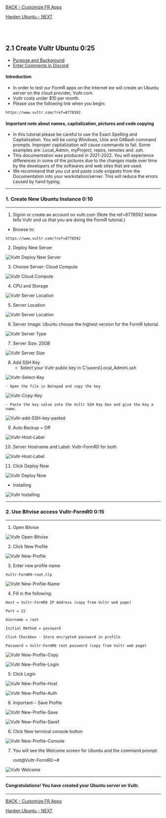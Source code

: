 <!-- ------------------------------------------------------------------------- -->

<div class="page-back">

[BACK - Customize FR Apps ](/Setup/fr0104_build-custom-react-app.md)
</div><div class="page-next">

[Harden Ubuntu - NEXT](/Setup/fr0302_Setup-Hardening-Ubuntu.md)
</div><div style="margin-top:35px">&nbsp;</div>

<!-- ------------------------------------------------------------------------- -->

## 2.1 Create Vultr Ubuntu 0:25
- [Purpose and Background](../Setup/purposes/pfr0301_Setup-Vultr-Ubuntu.md)
- [Enter Comments in Discord](https://discord.com/channels/928752444316483585/931217076885008495)

#### Introduction
- In order to test our FormR apps on the Internet  we will create an Ubuntu server on the cloud provider, Vultr.com. 
- Vultr costs under $10 per month. 
- Please use the following link when you begin:

```
https://www.vultr.com/?ref=8778592
```

#### Important note about names, capitalization, pictures and code copying
- In this tutorial please be careful to use the Exact Spelling and Capitalization. You will be using Windows, Unix and GitBash command prompts. Improper captialization will cause commands to fail. Some examples are: Local_Admin, myProject, repos, remotes and .ssh.
- This documentation was produced in 2021-2022. You will experience differences in some of the pictures due to the changes made over time by the developers of the softwares and web sites that are used.
- We recommend that you cut and paste code snippets from the Documentation into your workstation/server. This will reduce the errors caused by hand typing.


----
### 1. Create New Ubuntu Instance  0:10
----
1. Signin or create an account on vultr.com (Note the ref=8778592 below tells Vultr and us that you are doing the FormR tutorial.)

- Browse to:

```
https://www.vultr.com/?ref=8778592
```

2. Deploy New Server 

![Vultr Deploy New Server](./images/fr0301-01_Vultr-Deploy-New-Server.png "Deploy New Server")

3. Choose Server: Cloud Compute

![Vultr Cloud Compute](./images/fr0301-02_Vultr-Cloud-Compute.png "Cloud Compute")

4. CPU and Storage

![Vultr Server Location](./images/fr0301-03_Vultr-Server-CPU.png "Server Location")

5. Server Location

![Vultr Server Location](./images/fr0301-03_Vultr-Server-Location.png "Server Location")

6. Server Image: Ubuntu choose the highest version for the FormR tutorial.

![Vultr Server Type](./images/fr0301-04_Vultr-Server-Type.png "Server Type")

7. Server Size: 25GB

![Vultr Server Size](./images/fr0301-05_Vultr-Server-Size.png "Server Size")

8. Add SSH Key
    - Select your Vultr public key in C:\users\Local_Admin\\.ssh

![Vultr-Select-Key](./images/fr0301-06_Vultr-Select-Key.png "Vultr-Select-Key")

    - Open the file in Notepad and copy the key 

![Vultr-Copy-Key](./images/fr0301-06_Vultr-Copy-Key.png "Vultr-Copy-Key")

    - Paste the key value into the Vultr SSH Key box and give the key a name.

![Vultr-add-SSH-key-pasted](./images/fr0301-06_Vultr-add-SSH-key-pasted.png "Vultr-add-SSH-key-pasted")

9. Auto Backup = Off

![Vultr-Host-Label](./images/fr0301-07_Vultr-Auto-Backup.png "Vultr-Host-Label")

10. Server Hostname and Label: Vultr-FormR0 for both

![Vultr-Host-Label](./images/fr0301-07_Vultr-Host-Label.png "Vultr-Host-Label")


11. Click Deploy Now

![Vultr Deploy Now](./images/fr0301-07_Vultr-Deploy-Now.png "Deploy Now")

- Installing

![Vultr Installing](./images/fr0301-08_Vultr-Installing.png "Installing")

----
### 2. Use Bitvise access Vultr-FormR0  0:15
----
1. Open Bitvise

![Vultr Open-Bitvise](./images/fr0301-09_Vultr-Open-Bitvise.png "Vultr Open-Bitvise")

2. Click New Profile

![Vultr New-Profile](./images/fr0301-09_Vultr-New-Profile.png "Vultr New-Profile")

3. Enter new profile name

```
Vultr-FormR0-root.tlp
```

![Vultr New-Profile-Name](./images/fr0301-09_Vultr-New-Profile-Name.png "Vultr New-Profile-Name")

4. Fill in the following:

```
Host = Vultr-FormR0 IP Address (copy from Vultr web page)

Port = 22

Username = root

Initial Method = password

Click Checkbox - Store encrypted password in profile

Password = Vultr-FormR0 root password (copy from Vultr web page)

```

![Vultr New-Profile-Copy](./images/fr0301-09_Vultr-New-Profile-Copy.png "Vultr New-Profile-Copy")

![Vultr New-Profile-Login](./images/fr0301-09_Vultr-New-Profile-Login.png "Vultr New-Profile-Login")

5. Click Login

![Vultr New-Profile-Host](./images/fr0301-09_Vultr-New-Profile-Host.png "Vultr New-Profile-Host")

![Vultr New-Profile-Auth](./images/fr0301-09_Vultr-New-Profile-Auth.png "Vultr New-Profile-Auth")

6. Important-- Save Profile

![Vultr New-Profile-Save](./images/fr0301-09_Vultr-New-Profile-Save.png "Vultr New-Profile-Save")

![Vultr New-Profile-Save1](./images/fr0301-09_Vultr-New-Profile-Save1.png "Vultr New-Profile-Save1")



6. Click New terminal console button

![Vultr New-Profile-Console](./images/fr0301-09_Vultr-New-Profile-Console-root.png "Vultr New-Profile-Console")

7. You will see the Welcome screen for Ubuntu and the command prompt:

    root@Vultr-FormR0:~#

![Vultr Welcome](./images/fr0301-13_Vultr-Welcome.png "Welcome")

----
#### Congratulations! You have created your Ubuntu server on Vultr.
----


<!-- ------------------------------------------------------------------------- -->

<div class="page-back">

[BACK - Customize FR Apps ](/Setup/fr0104_build-custom-react-app.md)
</div><div class="page-next">

[Harden Ubuntu - NEXT](/Setup/fr0302_Setup-Hardening-Ubuntu.md)
</div>



